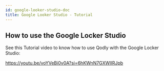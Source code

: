 ```yaml
---
id: google-looker-studio-doc
title: Google Looker Studio - Tutorial
---
```


## How to use the Google Locker Studio

See this Tutorial video to know how to use Qodly with the Google Locker Studio:

https://youtu.be/voYVeBi0v0A?si=6hKWnN7GXWlIRJpb
